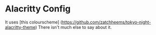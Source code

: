 # Alacritty Config

It uses [this colourscheme] (https://github.com/zatchheems/tokyo-night-alacritty-theme) There isn't much else to say about it.
